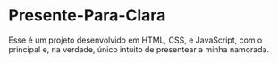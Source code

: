 # Presente-Para-Clara
Esse é um projeto desenvolvido em HTML, CSS, e JavaScript, com o principal e, na verdade, único intuito de presentear a minha namorada.
